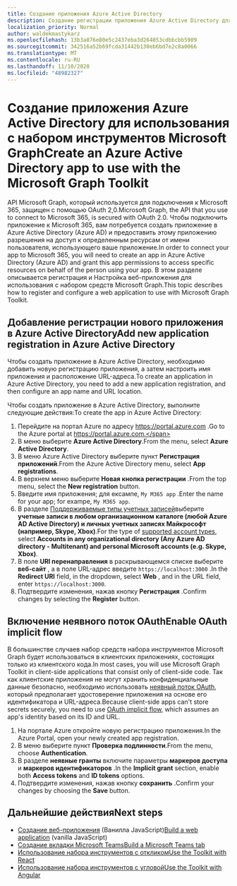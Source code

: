 ```yaml
---
title: Создание приложения Azure Active Directory
description: Создание регистрации приложения Azure Active Directory для связи с Microsoft 365
localization_priority: Normal
author: waldekmastykarz
ms.openlocfilehash: 13b3a876e80e5c2437eba3d264053cdbbcbb5909
ms.sourcegitcommit: 342516a52b69fcda31442b130eb6bd7e2c8a0066
ms.translationtype: MT
ms.contentlocale: ru-RU
ms.lasthandoff: 11/10/2020
ms.locfileid: "48982327"
---
```

# <a name="create-an-azure-active-directory-app-to-use-with-the-microsoft-graph-toolkit"></a><span data-ttu-id="abcf3-103">Создание приложения Azure Active Directory для использования с набором инструментов Microsoft Graph</span><span class="sxs-lookup"><span data-stu-id="abcf3-103">Create an Azure Active Directory app to use with the Microsoft Graph Toolkit</span></span>

<span data-ttu-id="abcf3-104">API Microsoft Graph, который используется для подключения к Microsoft 365, защищен с помощью OAuth 2,0.</span><span class="sxs-lookup"><span data-stu-id="abcf3-104">Microsoft Graph, the API that you use to connect to Microsoft 365, is secured with OAuth 2.0.</span></span> <span data-ttu-id="abcf3-105">Чтобы подключить приложение к Microsoft 365, вам потребуется создать приложение в Azure Active Directory (Azure AD) и предоставить этому приложению разрешения на доступ к определенным ресурсам от имени пользователя, использующего ваше приложение.</span><span class="sxs-lookup"><span data-stu-id="abcf3-105">In order to connect your app to Microsoft 365, you will need to create an app in Azure Active Directory (Azure AD) and grant this app permissions to access specific resources on behalf of the person using your app.</span></span> <span data-ttu-id="abcf3-106">В этом разделе описывается регистрация и Настройка веб-приложения для использования с набором средств Microsoft Graph.</span><span class="sxs-lookup"><span data-stu-id="abcf3-106">This topic describes how to register and configure a web application to use with Microsoft Graph Toolkit.</span></span>

## <a name="add-new-application-registration-in-azure-active-directory"></a><span data-ttu-id="abcf3-107">Добавление регистрации нового приложения в Azure Active Directory</span><span class="sxs-lookup"><span data-stu-id="abcf3-107">Add new application registration in Azure Active Directory</span></span>

<span data-ttu-id="abcf3-108">Чтобы создать приложение в Azure Active Directory, необходимо добавить новую регистрацию приложения, а затем настроить имя приложения и расположение URL-адреса.</span><span class="sxs-lookup"><span data-stu-id="abcf3-108">To create an application in Azure Active Directory, you need to add a new application registration, and then configure an app name and URL location.</span></span>

<span data-ttu-id="abcf3-109">Чтобы создать приложение в Azure Active Directory, выполните следующие действия:</span><span class="sxs-lookup"><span data-stu-id="abcf3-109">To create the app in Azure Active Directory:</span></span>

1. <span data-ttu-id="abcf3-110">Перейдите на портал Azure по адресу https://portal.azure.com .</span><span class="sxs-lookup"><span data-stu-id="abcf3-110">Go to the Azure portal at https://portal.azure.com.</span></span>
1. <span data-ttu-id="abcf3-111">В меню выберите **Azure Active Directory**.</span><span class="sxs-lookup"><span data-stu-id="abcf3-111">From the menu, select **Azure Active Directory**.</span></span>
1. <span data-ttu-id="abcf3-112">В меню Azure Active Directory выберите пункт **Регистрация приложений**.</span><span class="sxs-lookup"><span data-stu-id="abcf3-112">From the Azure Active Directory menu, select **App registrations**.</span></span>
1. <span data-ttu-id="abcf3-113">В верхнем меню выберите **Новая кнопка регистрации** .</span><span class="sxs-lookup"><span data-stu-id="abcf3-113">From the top menu, select the **New registration** button.</span></span>
1. <span data-ttu-id="abcf3-114">Введите имя приложения; для ексампе, `My M365 app` .</span><span class="sxs-lookup"><span data-stu-id="abcf3-114">Enter the name for your app; for exampe, `My M365 app`.</span></span>
1. <span data-ttu-id="abcf3-115">В разделе [Поддерживаемые типы учетных записей](/azure/active-directory/develop/single-and-multi-tenant-apps#who-can-sign-in-to-your-app)выберите **учетные записи в любом организационном каталоге (любой Azure AD Active Directory) и личных учетных записях Майкрософт (например, Skype, Xbox)**.</span><span class="sxs-lookup"><span data-stu-id="abcf3-115">For the type of [supported account types](/azure/active-directory/develop/single-and-multi-tenant-apps#who-can-sign-in-to-your-app), select **Accounts in any organizational directory (Any Azure AD directory - Multitenant) and personal Microsoft accounts (e.g. Skype, Xbox)**.</span></span>
1. <span data-ttu-id="abcf3-116">В поле **URI перенаправления** в раскрывающемся списке выберите **веб-сайт** , а в поле URL-адрес введите `https://localhost:3000` .</span><span class="sxs-lookup"><span data-stu-id="abcf3-116">In the **Redirect URI** field, in the dropdown, select **Web** , and in the URL field, enter `https://localhost:3000`.</span></span>
1. <span data-ttu-id="abcf3-117">Подтвердите изменения, нажав кнопку **Регистрация** .</span><span class="sxs-lookup"><span data-stu-id="abcf3-117">Confirm changes by selecting the **Register** button.</span></span>

## <a name="enable-oauth-implicit-flow"></a><span data-ttu-id="abcf3-118">Включение неявного поток OAuth</span><span class="sxs-lookup"><span data-stu-id="abcf3-118">Enable OAuth implicit flow</span></span>

<span data-ttu-id="abcf3-119">В большинстве случаев набор средств набора инструментов Microsoft Graph будет использоваться в клиентских приложениях, состоящих только из клиентского кода.</span><span class="sxs-lookup"><span data-stu-id="abcf3-119">In most cases, you will use Microsoft Graph Toolkit in client-side applications that consist only of client-side code.</span></span> <span data-ttu-id="abcf3-120">Так как клиентские приложения не могут хранить конфиденциальные данные безопасно, необходимо использовать [неявный поток OAuth](/azure/active-directory/develop/v2-oauth2-implicit-grant-flow?WT.mc_id=m365-10340-wmastyka), который предполагает удостоверение приложения на основе его идентификатора и URL-адреса.</span><span class="sxs-lookup"><span data-stu-id="abcf3-120">Because client-side apps can't store secrets securely, you need to use [OAuth implicit flow](/azure/active-directory/develop/v2-oauth2-implicit-grant-flow?WT.mc_id=m365-10340-wmastyka), which assumes an app's identity based on its ID and URL.</span></span>

1. <span data-ttu-id="abcf3-121">На портале Azure откройте новую регистрацию приложения.</span><span class="sxs-lookup"><span data-stu-id="abcf3-121">In the Azure Portal, open your newly created app registration.</span></span>
1. <span data-ttu-id="abcf3-122">В меню выберите пункт **Проверка подлинности**.</span><span class="sxs-lookup"><span data-stu-id="abcf3-122">From the menu, choose **Authentication**.</span></span>
1. <span data-ttu-id="abcf3-123">В разделе **неявные гранты** включите параметры **маркеров доступа** и **маркеров идентификаторов** .</span><span class="sxs-lookup"><span data-stu-id="abcf3-123">In the **Implicit grant** section, enable both **Access tokens** and **ID tokens** options.</span></span>
1. <span data-ttu-id="abcf3-124">Подтвердите изменения, нажав кнопку **сохранить** .</span><span class="sxs-lookup"><span data-stu-id="abcf3-124">Confirm your changes by choosing the **Save** button.</span></span>

## <a name="next-steps"></a><span data-ttu-id="abcf3-125">Дальнейшие действия</span><span class="sxs-lookup"><span data-stu-id="abcf3-125">Next steps</span></span>

- <span data-ttu-id="abcf3-126">[Создание веб-приложения](./build-a-web-app.md) (Ванилла JavaScript)</span><span class="sxs-lookup"><span data-stu-id="abcf3-126">[Build a web application](./build-a-web-app.md) (vanilla JavaScript)</span></span>
- [<span data-ttu-id="abcf3-127">Создание вкладки Microsoft Teams</span><span class="sxs-lookup"><span data-stu-id="abcf3-127">Build a Microsoft Teams tab</span></span>](./build-a-microsoft-teams-tab.md)
- [<span data-ttu-id="abcf3-128">Использование набора инструментов с откликом</span><span class="sxs-lookup"><span data-stu-id="abcf3-128">Use the Toolkit with React</span></span>](./use-toolkit-with-react.md)
- [<span data-ttu-id="abcf3-129">Использование набора инструментов с угловой</span><span class="sxs-lookup"><span data-stu-id="abcf3-129">Use the Toolkit with Angular</span></span>](./use-toolkit-with-angular.md)
